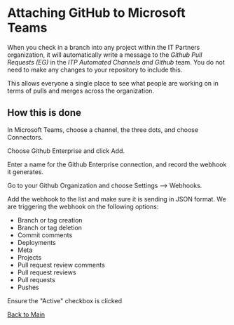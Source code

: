 # Attaching GitHub to Microsoft Teams

When you check in a branch into any project within the IT Partners organization, it will automatically write a message to the _Github Pull Requests (EG)_ in the _ITP Automated Channels and Github_ team. You do not need to make any changes to your repository to include this. 

This allows everyone a single place to see what people are working on in terms of pulls and merges across the organization. 

## How this is done

In Microsoft Teams, choose a channel, the three dots, and choose Connectors.

Choose Github Enterprise and click Add. 

Enter a name for the Github Enterprise connection, and record the webhook it generates. 

Go to your Github Organization and choose Settings --> Webhooks. 

Add the webhook to the list and make sure it is sending in JSON format. We are triggering the webhook on the following options:

* Branch or tag creation
* Branch or tag deletion
* Commit comments
* Deployments
* Meta
* Projects
* Pull request review comments
* Pull request reviews
* Pull requests
* Pushes

Ensure the "Active" checkbox is clicked

[Back to Main](https://github.com/itpartnersillinois/tutorial/blob/main/README.md)
